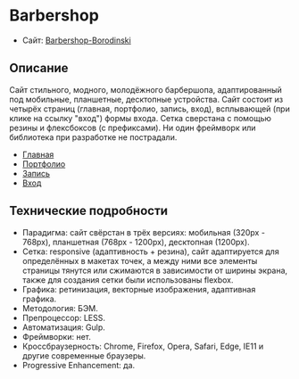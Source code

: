 # Barbershop

* Сайт: [Barbershop-Borodinski](https://yamantakam.github.io/Barbershop-Borodinski/)

## Описание

Сайт стильного, модного, молодёжного барбершопа, адаптированный под мобильные, планшетные, десктопные устройства. Сайт состоит из четырёх страниц (главная, портфолио, запись, вход), всплывающей (при клике на ссылку "вход") формы входа. Сетка сверстана с помощью резины и флексбоксов (с префиксами). Ни один фреймворк или библиотека при разработке не пострадали.

* [Главная](https://yamantakam.github.io/Barbershop-Borodinski/)
* [Портфолио](https://yamantakam.github.io/Barbershop-Borodinski/portfolio.html)
* [Запись](https://yamantakam.github.io/Barbershop-Borodinski/form.html)
* [Вход](https://yamantakam.github.io/Barbershop-Borodinski/login.html)

## Технические подробности

* Парадигма: сайт свёрстан в трёх версиях: мобильная (320px - 768px), планшетная (768px - 1200px), десктопная (1200px).
* Сетка: responsive (адаптивность + резина), сайт адаптируется для определённых в макетах точек, а между ними все элементы страницы тянутся или сжимаются в зависимости от ширины экрана, также для создания сетки были использованы flexbox.
* Графика: ретинизация, векторные изображения, адаптивная графика.
* Методология: БЭМ.
* Препроцессор: LESS.
* Автоматизация: Gulp.
* Фреймворки: нет.
* Кроссбраузерность: Chrome, Firefox, Opera, Safari, Edge, IE11 и другие современные браузеры.
* Progressive Enhancement: да.
